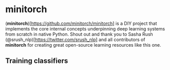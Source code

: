 # minitorch

(**minitorch**)[https://github.com/minitorch/minitorch] is a DIY project that implements the core internal concepts underpinning deep learning systems from scratch in native Python. Shout out and thank you to Sasha Rush (@srush_nlp)[https://twitter.com/srush_nlp] and all contributors of **minitorch** for creating great open-source learning resources like this one.

## Training classifiers 
